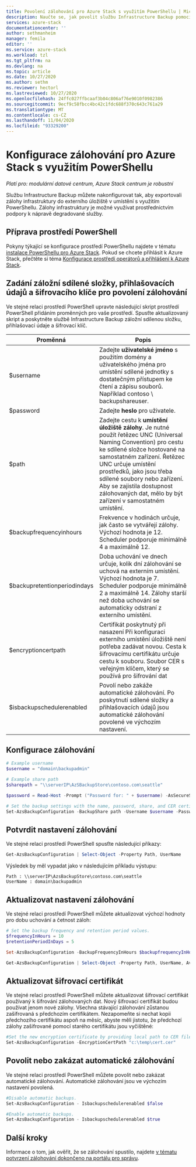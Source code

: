 ```yaml
---
title: Povolení zálohování pro Azure Stack s využitím PowerShellu | Microsoft Docs
description: Naučte se, jak povolit službu Infrastructure Backup pomocí prostředí PowerShell, aby bylo možné Azure Stack obnovit v případě selhání.
services: azure-stack
documentationcenter: ''
author: sethmanheim
manager: femila
editor: ''
ms.service: azure-stack
ms.workload: tzl
ms.tgt_pltfrm: na
ms.devlang: na
ms.topic: article
ms.date: 10/27/2020
ms.author: sethm
ms.reviewer: hectorl
ms.lastreviewed: 10/27/2020
ms.openlocfilehash: 24ffc027ffbcaaf3b04c806af76e9010f0982386
ms.sourcegitcommit: 9ecf9c58fbcc4bc42c1fdc688f370c643c761a29
ms.translationtype: MT
ms.contentlocale: cs-CZ
ms.lasthandoff: 11/04/2020
ms.locfileid: "93329200"
---
```

# <a name="configure-backup-for-azure-stack-with-powershell"></a>Konfigurace zálohování pro Azure Stack s využitím PowerShellu

*Platí pro: modulární datové centrum, Azure Stack centrum je robustní*

Službu Infrastructure Backup můžete nakonfigurovat tak, aby exportovali zálohy infrastruktury do externího úložiště v umístění s využitím PowerShellu. Zálohy infrastruktury je možné využívat prostřednictvím podpory k nápravě degradované služby.

## <a name="prepare-powershell-environment"></a>Příprava prostředí PowerShell

Pokyny týkající se konfigurace prostředí PowerShellu najdete v tématu [instalace PowerShellu pro Azure Stack](../../operator/azure-stack-powershell-install.md). Pokud se chcete přihlásit k Azure Stack, přečtěte si téma [Konfigurace prostředí operátorů a přihlášení k Azure Stack](../../operator/azure-stack-powershell-configure-admin.md).

## <a name="provide-the-backup-share-credentials-and-encryption-key-to-enable-backup"></a>Zadání záložní sdílené složky, přihlašovacích údajů a šifrovacího klíče pro povolení zálohování

Ve stejné relaci prostředí PowerShell upravte následující skript prostředí PowerShell přidáním proměnných pro vaše prostředí. Spusťte aktualizovaný skript a poskytněte službě Infrastructure Backup záložní sdílenou složku, přihlašovací údaje a šifrovací klíč.

|Proměnná  |Popis  |
|---------|---------|
|$username     | Zadejte **uživatelské jméno** s použitím domény a uživatelského jména pro umístění sdílené jednotky s dostatečným přístupem ke čtení a zápisu souborů. Například contoso \\ backupshareuser.        |
|$password     | Zadejte **heslo** pro uživatele.        |
|$path     | Zadejte cestu k **umístění úložiště zálohy**. Je nutné použít řetězec UNC (Universal Naming Convention) pro cestu ke sdílené složce hostované na samostatném zařízení. Řetězec UNC určuje umístění prostředků, jako jsou třeba sdílené soubory nebo zařízení. Aby se zajistila dostupnost zálohovaných dat, mělo by být zařízení v samostatném umístění.        |
|$backupfrequencyinhours     | Frekvence v hodinách určuje, jak často se vytvářejí zálohy. Výchozí hodnota je 12. Scheduler podporuje minimálně 4 a maximálně 12.        |
|$backupretentionperiodindays     | Doba uchování ve dnech určuje, kolik dní zálohování se uchová na externím umístění. Výchozí hodnota je 7. Scheduler podporuje minimálně 2 a maximálně 14. Zálohy starší než doba uchování se automaticky odstraní z externího umístění.        |
|$encryptioncertpath     | Certifikát poskytnutý při nasazení Při konfiguraci externího umístění úložiště není potřeba zadávat novou. Cesta k šifrovacímu certifikátu určuje cestu k souboru. Soubor CER s veřejným klíčem, který se používá pro šifrování dat        |
|$isbackupschedulerenabled     | Povolí nebo zakáže automatické zálohování. Po poskytnutí sdílené složky a přihlašovacích údajů jsou automatické zálohování povolené ve výchozím nastavení.        |

## <a name="configure-backup"></a>Konfigurace zálohování

```powershell
# Example username
$username = "domain\backupadmin"

# Example share path
$sharepath = "\\serverIP\AzSBackupStore\contoso.com\seattle"

$password = Read-Host -Prompt ("Password for: " + $username) -AsSecureString

# Set the backup settings with the name, password, share, and CER certificate file.
Set-AzsBackupConfiguration -BackupShare path -Username $username -Password $password
```

## <a name="confirm-backup-settings"></a>Potvrdit nastavení zálohování

Ve stejné relaci prostředí PowerShell spusťte následující příkazy:

```powershell
Get-AzsBackupConfiguration | Select-Object -Property Path, UserName
```

Výsledek by měl vypadat jako v následujícím příkladu výstupu:

```shell
Path : \\serverIP\AzsBackupStore\contoso.com\seattle
UserName : domain\backupadmin
```

## <a name="update-backup-settings"></a>Aktualizovat nastavení zálohování

Ve stejné relaci prostředí PowerShell můžete aktualizovat výchozí hodnoty pro dobu uchování a četnost záloh:

```powershell
# Set the backup frequency and retention period values.
$frequencyInHours = 10
$retentionPeriodInDays = 5

Set-AzsBackupConfiguration -BackupFrequencyInHours $backupfrequencyInHours -BackupRetentionPeriodInDays $backupretentionPeriodInDays

Get-AzsBackupConfiguration | Select-Object -Property Path, UserName, AvailableCapacity, BackupFrequencyInHours, BackupRetentionPeriodInDays
```

## <a name="update-encryption-certificate"></a>Aktualizovat šifrovací certifikát

Ve stejné relaci prostředí PowerShell můžete aktualizovat šifrovací certifikát používaný k šifrování zálohovaných dat. Nový šifrovací certifikát budou používat jenom nové zálohy. Všechna stávající zálohování zůstanou zašifrovaná s předchozím certifikátem. Nezapomeňte si nechat kopii předchozího certifikátu aspoň na měsíc, abyste měli jistotu, že předchozí zálohy zašifrované pomocí starého certifikátu jsou vyčištěné:

```powershell
#Set the new encryption certificate by providing local path to CER file.
Set-AzsBackupConfiguration -EncryptionCertPath "c:\temp\cert.cer"
```

## <a name="enable-or-disable-automatic-backups"></a>Povolit nebo zakázat automatické zálohování

Ve stejné relaci prostředí PowerShell můžete povolit nebo zakázat automatické zálohování. Automatické zálohování jsou ve výchozím nastavení povolená.

```powershell
#Disable automatic backups.
Set-AzsBackupConfiguration - Isbackupschedulerenabled $false

#Enable automatic backups.
Set-AzsBackupConfiguration - Isbackupschedulerenabled $true
```

## <a name="next-steps"></a>Další kroky

Informace o tom, jak ověřit, že se zálohování spustilo, najdete [v tématu potvrzení zálohování dokončeno na portálu pro správu](../../operator/azure-stack-backup-back-up-azure-stack.md).

